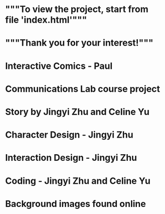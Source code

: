 # """To view the project, start from file 'index.html'"""
# """Thank you for your interest!"""
# Interactive Comics - Paul
# Communications Lab course project
# Story by Jingyi Zhu and Celine Yu
# Character Design - Jingyi Zhu
# Interaction Design - Jingyi Zhu
# Coding - Jingyi Zhu and Celine Yu
# Background images found online
